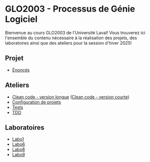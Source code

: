 # GLO2003 - Processus de Génie Logiciel

Bienvenue au cours GLO2003 de l'Université Laval! Vous trouverez ici l'ensemble du contenu nécessaire à la réalisation des projets, des laboratoires ainsi que des ateliers pour la session d'hiver 2025!

## Projet

- [Énoncés](https://github.com/glo2003/H25-enonces)

## Ateliers

- [Clean code - version longue](https://github.com/glo2003/Exercice-CleanCode-Refactoring) ([Clean code - version courte](https://github.com/glo2003/Exercice-CleanCode-Refactoring-Court))
- [Configuration de projets](https://github.com/glo2003/atelier-setups)
- [Tests](https://github.com/glo2003/UTournament)
- [TDD](https://github.com/glo2003/Exercice-TDD-string-calculator)

## Laboratoires

- [Labo1](https://github.com/glo2003/labo1)
- [Labo6](https://github.com/glo2003/labo6)
- [Labo8](https://github.com/glo2003/labo8)
- [Labo9](https://github.com/glo2003/labo9)
